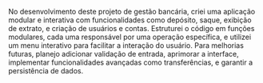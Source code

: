 No desenvolvimento deste projeto de gestão bancária, criei uma aplicação modular e interativa com funcionalidades como depósito, saque, exibição de extrato, e criação de usuários e contas. Estruturei o código em funções modulares, cada uma responsável por uma operação específica, e utilizei um menu interativo para facilitar a interação do usuário. Para melhorias futuras, planejo adicionar validação de entrada, aprimorar a interface, implementar funcionalidades avançadas como transferências, e garantir a persistência de dados.
